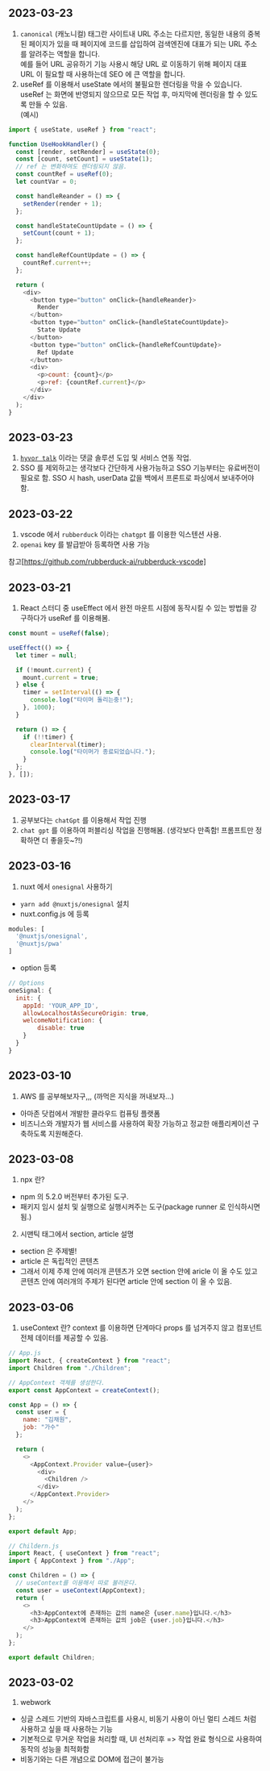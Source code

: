 ## 2023-03-23
1. `canonical` (캐노니컬) 태그란 사이트내 URL 주소는 다르지만, 동일한 내용의 중복된 페이지가 있을 때 페이지에 코드를 삽입하여 검색엔진에 대표가 되는 URL 주소를 알려주는 역할을 합니다. <br/>
예를 들어 URL 공유하기 기능 사용시 해당 URL 로 이동하기 위해 페이지 대표 URL 이 필요할 때 사용하는데 SEO 에 큰 역할을 합니다.
2. useRef 를 이용해서 useState 에서의 불필요한 렌더링을 막을 수 있습니다. useRef 는 화면에 반영되지 않으므로 모든 작업 후, 마지막에 렌더링을 할 수 있도록 만들 수 있음. <br/>
(예시)
```js
import { useState, useRef } from "react";

function UseHookHandler() {
  const [render, setRender] = useState(0);
  const [count, setCount] = useState(1);
  // ref 는 변화하여도 렌더링되지 않음.
  const countRef = useRef(0);
  let countVar = 0;

  const handleReander = () => {
    setRender(render + 1);
  };

  const handleStateCountUpdate = () => {
    setCount(count + 1);
  };

  const handleRefCountUpdate = () => {
    countRef.current++;
  };

  return (
    <div>
      <button type="button" onClick={handleReander}>
        Render
      </button>
      <button type="button" onClick={handleStateCountUpdate}>
        State Update
      </button>
      <button type="button" onClick={handleRefCountUpdate}>
        Ref Update
      </button>
      <div>
        <p>count: {count}</p>
        <p>ref: {countRef.current}</p>
      </div>
    </div>
  );
}
```

## 2023-03-23
1. [`hyvor talk`](https://talk.hyvor.com/) 이라는 댓글 솔루션 도입 및 서비스 연동 작업.
2. SSO 를 제외하고는 생각보다 간단하게 사용가능하고 SSO 기능부터는 유료버전이 필요로 함. SSO 시 hash, userData 값을 백에서 프론트로 파싱에서 보내주어야함.

## 2023-03-22
1. vscode 에서 `rubberduck` 이라는 `chatgpt` 를 이용한 익스텐션 사용.
2. `openai` key 를 발급받아 등록하면 사용 가능

참고[https://github.com/rubberduck-ai/rubberduck-vscode]

## 2023-03-21
1. React 스터디 중 useEffect 에서 완전 마운트 시점에 동작시킬 수 있는 방법을 강구하다가 useRef 를 이용해봄.

```js
const mount = useRef(false);

useEffect(() => {
  let timer = null;

  if (!mount.current) {
    mount.current = true;
  } else {
    timer = setInterval(() => {
      console.log("타이머 돌리는중!");
    }, 1000);
  }

  return () => {
    if (!!timer) {
      clearInterval(timer);
      console.log("타이머가 종료되었습니다.");
    }
  };
}, []);

```

## 2023-03-17
1. 공부보다는 `chatGpt` 를 이용해서 작업 진행
2. `chat gpt` 를 이용하여 퍼블리싱 작업을 진행해봄. (생각보다 만족함! 프롬프트만 정확하면 더 좋을듯~?!)

## 2023-03-16
1. nuxt 에서 `onesignal` 사용하기
- `yarn add @nuxtjs/onesignal` 설치
- nuxt.config.js 에 등록
```js
modules: [
  '@nuxtjs/onesignal',
  '@nuxtjs/pwa'
]
```
- option 등록
```js
// Options
oneSignal: {
  init: {
    appId: 'YOUR_APP_ID',
    allowLocalhostAsSecureOrigin: true,
    welcomeNotification: {
        disable: true
    }
  }
}
```

## 2023-03-10
1. AWS 를 공부해보자구,,, (까먹은 지식을 꺼내보자...)
- 아마존 닷컴에서 개발한 클라우드 컴퓨팅 플랫폼
- 비즈니스와 개발자가 웹 서비스를 사용하여 확장 가능하고 정교한 애플리케이션 구축하도록 지원해준다.

## 2023-03-08
1. npx 란?
- npm 의 5.2.0 버전부터 추가된 도구.
- 패키지 임시 설치 및 실행으로 실행시켜주는 도구(package runner 로 인식하시면 됨.)

2. 시맨틱 태그에서 section, article 설명
- section 은 주제별!
- article 은 독립적인 콘텐츠
- 그래서 이제 주제 안에 여러개 콘텐츠가 오면 section 안에 aricle 이 올 수도 있고 콘텐츠 안에 여러개의 주제가 된다면 article 안에 section 이 올 수 있음.

## 2023-03-06
1. useContext 란?
context 를 이용하면 단계마다 props 를 넘겨주지 않고 컴포넌트 전체 데이터를 제공할 수 있음.

```js
// App.js
import React, { createContext } from "react";
import Children from "./Children";

// AppContext 객체를 생성한다.
export const AppContext = createContext();

const App = () => {
  const user = {
    name: "김채원",
    job: "가수"
  };

  return (
    <>
      <AppContext.Provider value={user}>
        <div>
          <Children />
        </div>
      </AppContext.Provider>
    </>
  );
};

export default App;
```

```js
// Childern.js
import React, { useContext } from "react";
import { AppContext } from "./App";

const Children = () => {
  // useContext를 이용해서 따로 불러온다.
  const user = useContext(AppContext);
  return (
    <>
      <h3>AppContext에 존재하는 값의 name은 {user.name}입니다.</h3>
      <h3>AppContext에 존재하는 값의 job은 {user.job}입니다.</h3>
    </>
  );
};

export default Children;
```

## 2023-03-02

1. webwork
- 싱글 스레드 기반의 자바스크립트를 사용시, 비동기 사용이 아닌 멀티 스레드 처럼 사용하고 싶을 때 사용하는 기능
- 기본적으로 무거운 작업을 처리할 때, UI 선처리후 => 작업 완료 형식으로 사용하여 동작의 성능을 최적화함
- 비동기와는 다른 개념으로 DOM에 접근이 불가능 